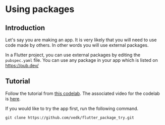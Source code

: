 # Using packages
## Introduction
Let's say you are making an app.
It is very likely that you will need to use code made by others.
In other words you will use external packages.

In a Flutter project, you can use external packages by editing the `pubspec.yaml` file.
You can use any package in your app which is listed on https://pub.dev/

## Tutorial
Follow the tutorial from [this codelab](https://codelabs.developers.google.com/codelabs/first-flutter-app-pt1#0).
The associated video for the codelab is [here](https://www.youtube.com/watch?v=Z6KZ3cTGBWw).

If you would like to try the app first, run the following command.
```
git clone https://github.com/vedk/flutter_package_try.git
```